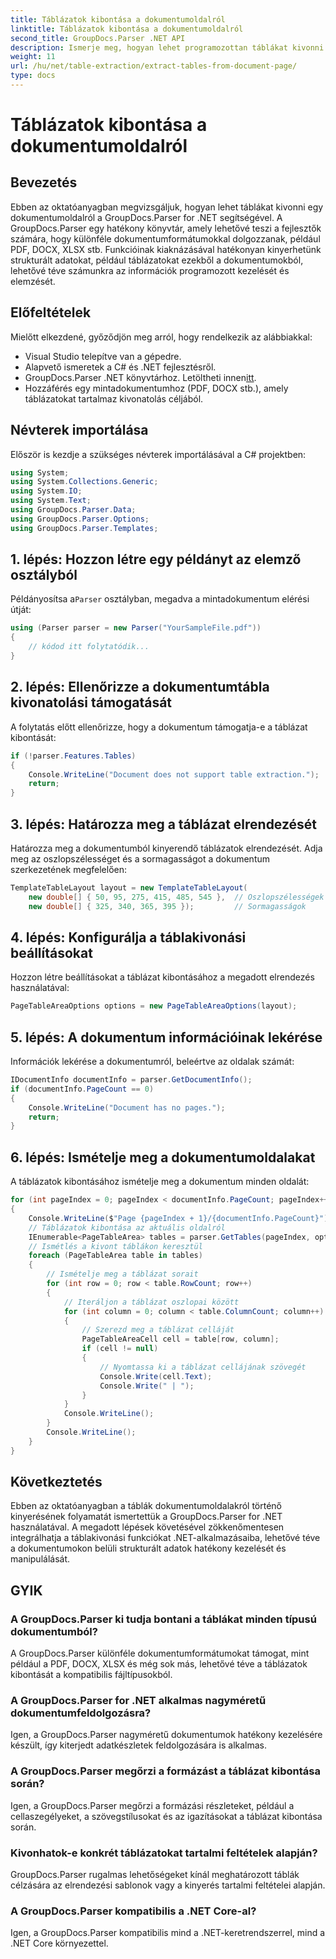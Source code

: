 ```yaml
---
title: Táblázatok kibontása a dokumentumoldalról
linktitle: Táblázatok kibontása a dokumentumoldalról
second_title: GroupDocs.Parser .NET API
description: Ismerje meg, hogyan lehet programozottan táblákat kivonni dokumentumokból a GroupDocs.Parser for .NET segítségével. Ez az átfogó oktatóanyag lépésről lépésre nyújt útmutatást.
weight: 11
url: /hu/net/table-extraction/extract-tables-from-document-page/
type: docs
---
```

# Táblázatok kibontása a dokumentumoldalról

## Bevezetés
Ebben az oktatóanyagban megvizsgáljuk, hogyan lehet táblákat kivonni egy dokumentumoldalról a GroupDocs.Parser for .NET segítségével. A GroupDocs.Parser egy hatékony könyvtár, amely lehetővé teszi a fejlesztők számára, hogy különféle dokumentumformátumokkal dolgozzanak, például PDF, DOCX, XLSX stb. Funkcióinak kiaknázásával hatékonyan kinyerhetünk strukturált adatokat, például táblázatokat ezekből a dokumentumokból, lehetővé téve számunkra az információk programozott kezelését és elemzését.
## Előfeltételek
Mielőtt elkezdené, győződjön meg arról, hogy rendelkezik az alábbiakkal:
- Visual Studio telepítve van a gépedre.
- Alapvető ismeretek a C# és .NET fejlesztésről.
-  GroupDocs.Parser .NET könyvtárhoz. Letöltheti innen[itt](https://releases.groupdocs.com/parser/net/).
- Hozzáférés egy mintadokumentumhoz (PDF, DOCX stb.), amely táblázatokat tartalmaz kivonatolás céljából.

## Névterek importálása
Először is kezdje a szükséges névterek importálásával a C# projektben:
```csharp
using System;
using System.Collections.Generic;
using System.IO;
using System.Text;
using GroupDocs.Parser.Data;
using GroupDocs.Parser.Options;
using GroupDocs.Parser.Templates;
```
## 1. lépés: Hozzon létre egy példányt az elemző osztályból
 Példányosítsa a`Parser` osztályban, megadva a mintadokumentum elérési útját:
```csharp
using (Parser parser = new Parser("YourSampleFile.pdf"))
{
    // kódod itt folytatódik...
}
```
## 2. lépés: Ellenőrizze a dokumentumtábla kivonatolási támogatását
A folytatás előtt ellenőrizze, hogy a dokumentum támogatja-e a táblázat kibontását:
```csharp
if (!parser.Features.Tables)
{
    Console.WriteLine("Document does not support table extraction.");
    return;
}
```
## 3. lépés: Határozza meg a táblázat elrendezését
Határozza meg a dokumentumból kinyerendő táblázatok elrendezését. Adja meg az oszlopszélességet és a sormagasságot a dokumentum szerkezetének megfelelően:
```csharp
TemplateTableLayout layout = new TemplateTableLayout(
    new double[] { 50, 95, 275, 415, 485, 545 },  // Oszlopszélességek
    new double[] { 325, 340, 365, 395 });         // Sormagasságok
```
## 4. lépés: Konfigurálja a táblakivonási beállításokat
Hozzon létre beállításokat a táblázat kibontásához a megadott elrendezés használatával:
```csharp
PageTableAreaOptions options = new PageTableAreaOptions(layout);
```
## 5. lépés: A dokumentum információinak lekérése
Információk lekérése a dokumentumról, beleértve az oldalak számát:
```csharp
IDocumentInfo documentInfo = parser.GetDocumentInfo();
if (documentInfo.PageCount == 0)
{
    Console.WriteLine("Document has no pages.");
    return;
}
```
## 6. lépés: Ismételje meg a dokumentumoldalakat
A táblázatok kibontásához ismételje meg a dokumentum minden oldalát:
```csharp
for (int pageIndex = 0; pageIndex < documentInfo.PageCount; pageIndex++)
{
    Console.WriteLine($"Page {pageIndex + 1}/{documentInfo.PageCount}");
    // Táblázatok kibontása az aktuális oldalról
    IEnumerable<PageTableArea> tables = parser.GetTables(pageIndex, options);
    // Ismétlés a kivont táblákon keresztül
    foreach (PageTableArea table in tables)
    {
        // Ismételje meg a táblázat sorait
        for (int row = 0; row < table.RowCount; row++)
        {
            // Iteráljon a táblázat oszlopai között
            for (int column = 0; column < table.ColumnCount; column++)
            {
                // Szerezd meg a táblázat celláját
                PageTableAreaCell cell = table[row, column];
                if (cell != null)
                {
                    // Nyomtassa ki a táblázat cellájának szövegét
                    Console.Write(cell.Text);
                    Console.Write(" | ");
                }
            }
            Console.WriteLine();
        }
        Console.WriteLine();
    }
}
```

## Következtetés
Ebben az oktatóanyagban a táblák dokumentumoldalakról történő kinyerésének folyamatát ismertettük a GroupDocs.Parser for .NET használatával. A megadott lépések követésével zökkenőmentesen integrálhatja a táblakivonási funkciókat .NET-alkalmazásaiba, lehetővé téve a dokumentumokon belüli strukturált adatok hatékony kezelését és manipulálását.

## GYIK
### A GroupDocs.Parser ki tudja bontani a táblákat minden típusú dokumentumból?
A GroupDocs.Parser különféle dokumentumformátumokat támogat, mint például a PDF, DOCX, XLSX és még sok más, lehetővé téve a táblázatok kibontását a kompatibilis fájltípusokból.
### A GroupDocs.Parser for .NET alkalmas nagyméretű dokumentumfeldolgozásra?
Igen, a GroupDocs.Parser nagyméretű dokumentumok hatékony kezelésére készült, így kiterjedt adatkészletek feldolgozására is alkalmas.
### A GroupDocs.Parser megőrzi a formázást a táblázat kibontása során?
Igen, a GroupDocs.Parser megőrzi a formázási részleteket, például a cellaszegélyeket, a szövegstílusokat és az igazításokat a táblázat kibontása során.
### Kivonhatok-e konkrét táblázatokat tartalmi feltételek alapján?
GroupDocs.Parser rugalmas lehetőségeket kínál meghatározott táblák célzására az elrendezési sablonok vagy a kinyerés tartalmi feltételei alapján.
### A GroupDocs.Parser kompatibilis a .NET Core-al?
Igen, a GroupDocs.Parser kompatibilis mind a .NET-keretrendszerrel, mind a .NET Core környezettel.